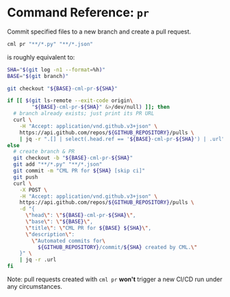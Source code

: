 # Command Reference: `pr`

Commit specified files to a new branch and create a pull request.

```bash
cml pr "**/*.py" "**/*.json"
```

is roughly equivalent to:

```bash
SHA="$(git log -n1 --format=%h)"
BASE="$(git branch)"

git checkout "${BASE}-cml-pr-${SHA}"

if [[ $(git ls-remote --exit-code origin\
        "${BASE}-cml-pr-${SHA}" &>/dev/null) ]]; then
  # branch already exists; just print its PR URL
  curl \
    -H "Accept: application/vnd.github.v3+json" \
    https://api.github.com/repos/${GITHUB_REPOSITORY}/pulls \
    | jq -r ".[] | select(.head.ref == '${BASE}-cml-pr-${SHA}') | .url"
else
  # create branch & PR
  git checkout -b "${BASE}-cml-pr-${SHA}"
  git add "**/*.py" "**/*.json"
  git commit -m "CML PR for ${SHA} [skip ci]"
  git push
  curl \
    -X POST \
    -H "Accept: application/vnd.github.v3+json" \
    https://api.github.com/repos/${GITHUB_REPOSITORY}/pulls \
    -d "{
      \"head\": \"${BASE}-cml-pr-${SHA}\",
      \"base\": \"${BASE}\",
      \"title\": \"CML PR for ${BASE} ${SHA}\",
      \"description\":
        \"Automated commits for\
          ${GITHUB_REPOSITORY}/commit/${SHA} created by CML.\"
    }" \
    | jq -r .url
fi
```

Note: pull requests created with `cml pr` **won't** trigger a new CI/CD run under any circumstances.
